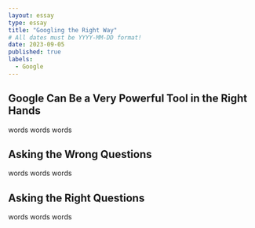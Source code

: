 ```yaml
---
layout: essay
type: essay
title: "Googling the Right Way"
# All dates must be YYYY-MM-DD format!
date: 2023-09-05
published: true
labels:
  - Google
---
```


## Google Can Be a Very Powerful Tool in the Right Hands
words words words

## Asking the Wrong Questions

words words words

## Asking the Right Questions

words words words


